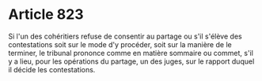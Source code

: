 # Article 823

Si l'un des cohéritiers refuse de consentir au partage ou s'il s'élève des contestations soit sur le mode d'y procéder, soit sur la manière de le terminer, le tribunal prononce comme en matière sommaire ou commet, s'il y a lieu, pour les opérations du partage, un des juges, sur le rapport duquel il décide les contestations.
